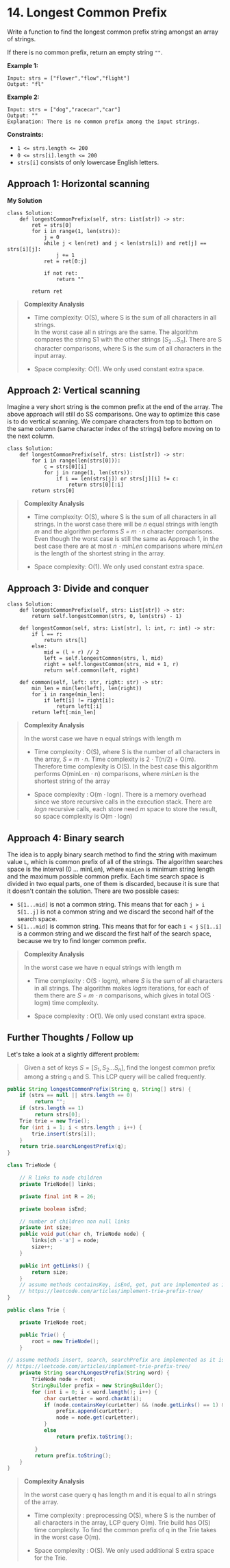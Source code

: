 # 14. Longest Common Prefix

Write a function to find the longest common prefix string amongst an array of strings.

If there is no common prefix, return an empty string `""`.


**Example 1:**

```
Input: strs = ["flower","flow","flight"]
Output: "fl"
```

**Example 2:**

```
Input: strs = ["dog","racecar","car"]
Output: ""
Explanation: There is no common prefix among the input strings.
```

**Constraints:**

- `1 <= strs.length <= 200`
- `0 <= strs[i].length <= 200`
- `strs[i]` consists of only lowercase English letters.


## Approach 1: Horizontal scanning
**My Solution**
```python3
class Solution:
    def longestCommonPrefix(self, strs: List[str]) -> str:
        ret = strs[0]
        for i in range(1, len(strs)):
            j = 0
            while j < len(ret) and j < len(strs[i]) and ret[j] == strs[i][j]:
                j += 1
            ret = ret[0:j]
            
            if not ret:
                return ""
            
        return ret
```

> **Complexity Analysis**
>
> - Time complexity: O(S), where S is the sum of all characters in all strings.  
> In the worst case all n strings are the same. The algorithm compares the string S1 with the other strings $[S_2 ... S_n]$. There are S character comparisons, where S is the sum of all characters in the input array.
> 
> - Space complexity: O(1). We only used constant extra space.


## Approach 2: Vertical scanning
Imagine a very short string is the common prefix at the end of the array. The above approach will still do SS comparisons. One way to optimize this case is to do vertical scanning. We compare characters from top to bottom on the same column (same character index of the strings) before moving on to the next column.

```python3
class Solution:
    def longestCommonPrefix(self, strs: List[str]) -> str:
        for i in range(len(strs[0])):
            c = strs[0][i]
            for j in range(1, len(strs)):
                if i == len(strs[j]) or strs[j][i] != c:
                    return strs[0][:i]
        return strs[0]
```

> **Complexity Analysis**
>
> - Time complexity: O(S), where S is the sum of all characters in all strings. In the worst case there will be *n* equal strings with length *m* and the algorithm performs *S = m ⋅ n* character comparisons. Even though the worst case is still the same as Approach 1, in the best case there are at most *n ⋅ minLen* comparisons where *minLen* is the length of the shortest string in the array.
> 
> - Space complexity: O(1). We only used constant extra space.


## Approach 3: Divide and conquer

```python3
class Solution:
    def longestCommonPrefix(self, strs: List[str]) -> str:
        return self.longestCommon(strs, 0, len(strs) - 1)
    
    def longestCommon(self, strs: List[str], l: int, r: int) -> str:
        if l == r:
            return strs[l]
        else:
            mid = (l + r) // 2
            left = self.longestCommon(strs, l, mid)
            right = self.longestCommon(strs, mid + 1, r)
            return self.common(left, right)
        
    def common(self, left: str, right: str) -> str:
        min_len = min(len(left), len(right))
        for i in range(min_len):
            if left[i] != right[i]:
                return left[:i]
        return left[:min_len]
```

> **Complexity Analysis**
> 
> In the worst case we have n equal strings with length m
> 
> - Time complexity : O(S), where S is the number of all characters in the array, *S = m ⋅ n*. Time complexity is 2 ⋅ T(n/2) + O(m). Therefore time complexity is O(S). In the best case this algorithm performs O(minLen ⋅ n) comparisons, where *minLen* is the shortest string of the array
> 
> - Space complexity : O(m ⋅ logn). There is a memory overhead since we store recursive calls in the execution stack. There are *logn* recursive calls, each store need *m* space to store the result, so space complexity is O(m ⋅ logn)


## Approach 4: Binary search

The idea is to apply binary search method to find the string with maximum value `L`, which is common prefix of all of the strings. The algorithm searches space is the interval (0 … minLen), where `minLen` is minimum string length and the maximum possible common prefix. Each time search space is divided in two equal parts, one of them is discarded, because it is sure that it doesn't contain the solution. There are two possible cases:
- `S[1...mid]` is not a common string. This means that for each `j > i` `S[1..j]` is not a common string and we discard the second half of the search space.
- `S[1...mid]` is common string. This means that for for each `i < j` `S[1..i]` is a common string and we discard the first half of the search space, because we try to find longer common prefix.

> **Complexity Analysis**
> 
> In the worst case we have n equal strings with length m
> 
> - Time complexity : O(S ⋅ logm), where *S* is the sum of all characters in all strings. The algorithm makes *logm* iterations, for each of them there are *S = m ⋅ n* comparisons, which gives in total O(S ⋅ logm) time complexity.
> 
> - Space complexity : O(1). We only used constant extra space.


## Further Thoughts / Follow up

Let's take a look at a slightly different problem:

> Given a set of keys $S = [S_1,S_2...S_n]$, find the longest common prefix among a string `q` and S. This LCP query will be called frequently.

```java
public String longestCommonPrefix(String q, String[] strs) {
    if (strs == null || strs.length == 0)
         return "";  
    if (strs.length == 1)
         return strs[0];
    Trie trie = new Trie();      
    for (int i = 1; i < strs.length ; i++) {
        trie.insert(strs[i]);
    }
    return trie.searchLongestPrefix(q);
}

class TrieNode {

    // R links to node children
    private TrieNode[] links;

    private final int R = 26;

    private boolean isEnd;

    // number of children non null links
    private int size;    
    public void put(char ch, TrieNode node) {
        links[ch -'a'] = node;
        size++;
    }

    public int getLinks() {
        return size;
    }
    // assume methods containsKey, isEnd, get, put are implemented as it is described in 
    // https://leetcode.com/articles/implement-trie-prefix-tree/
}

public class Trie {

    private TrieNode root;

    public Trie() {
        root = new TrieNode();
    }

// assume methods insert, search, searchPrefix are implemented as it is described in
// https://leetcode.com/articles/implement-trie-prefix-tree/
    private String searchLongestPrefix(String word) {
        TrieNode node = root;
        StringBuilder prefix = new StringBuilder();
        for (int i = 0; i < word.length(); i++) {
            char curLetter = word.charAt(i);
            if (node.containsKey(curLetter) && (node.getLinks() == 1) && (!node.isEnd())) {
                prefix.append(curLetter);
                node = node.get(curLetter);
            }
            else
                return prefix.toString();

         }
         return prefix.toString();
    }
}
```

> **Complexity Analysis**
> 
> In the worst case query q has length m and it is equal to all n strings of the array.
> 
> - Time complexity : preprocessing O(S), where S is the number of all characters in the array, LCP query O(m). Trie build has O(S) time complexity. To find the common prefix of q in the Trie takes in the worst case O(m).
> 
> - Space complexity : O(S). We only used additional S extra space for the Trie.

